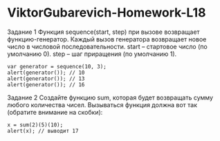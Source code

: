 # ViktorGubarevich-Homework-L18

Задание 1
Функция sequence(start, step) при вызове возвращает функцию-генератор. Каждый вызов генератора возвращает новое число в числовой последовательности. start – стартовое число (по умолчанию 0). step – шаг приращения (по умолчанию 1).

    var generator = sequence(10, 3);
    alert(generator()); // 10
    alert(generator()); // 13
    alert(generator()); // 16

Задание 2
Создайте функцию sum, которая будет возвращать сумму любого количества чисел. Вызываться функция должна вот так (обратите внимание на скобки):

    x = sum(2)(5)(10);
    alert(x); // выводит 17
